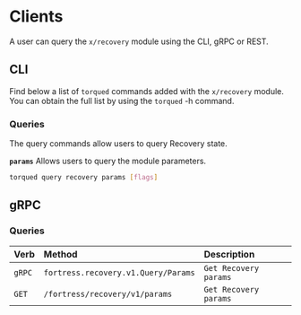 <!--
order: 5
-->

# Clients

A user can query the `x/recovery` module using the CLI, gRPC or REST.

## CLI

Find below a list of `torqued` commands added with the `x/recovery` module. You can obtain the full list by using the `torqued` -h command.

### Queries

The query commands allow users to query Recovery state.

**`params`**
Allows users to query the module parameters.

```bash
torqued query recovery params [flags]
```

## gRPC

### Queries

| Verb   |              Method              |           Description |
| :----- | :------------------------------- | :-------------------- |
| `gRPC` | `fortress.recovery.v1.Query/Params` | `Get Recovery params` |
| `GET`  |   `/fortress/recovery/v1/params`    | `Get Recovery params` |
